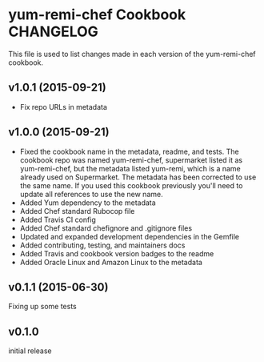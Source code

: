 yum-remi-chef Cookbook CHANGELOG
===========================
This file is used to list changes made in each version of the yum-remi-chef cookbook.

v1.0.1 (2015-09-21)
-------------------
- Fix repo URLs in metadata

v1.0.0 (2015-09-21)
-------------------
- Fixed the cookbook name in the metadata, readme, and tests.  The cookbook repo was named yum-remi-chef, supermarket listed it as yum-remi-chef, but the metadata listed yum-remi, which is a name already used on Supermarket.  The metadata has been corrected to use the same name.  If you used this cookbook previously you'll need to update all references to use the new name.
- Added Yum dependency to the metadata
- Added Chef standard Rubocop file
- Added Travis CI config
- Added Chef standard chefignore and .gitignore files
- Updated and expanded development dependencies in the Gemfile
- Added contributing, testing, and maintainers docs
- Added Travis and cookbook version badges to the readme
- Added Oracle Linux and Amazon Linux to the metadata

v0.1.1 (2015-06-30)
------
Fixing up some tests

v0.1.0
------
initial release
